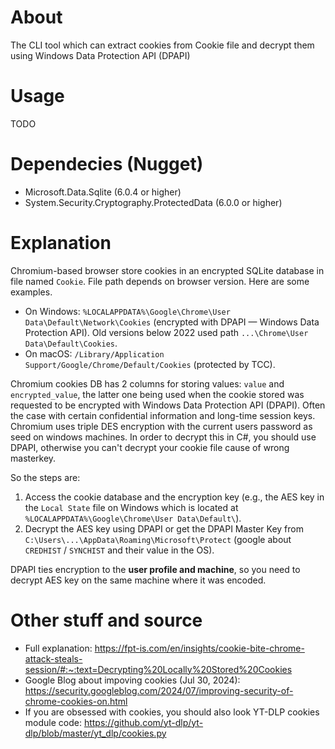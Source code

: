 # About

The CLI tool which can extract cookies from Cookie file and decrypt them using Windows Data Protection API (DPAPI)

# Usage

TODO

# Dependecies (Nugget)

- Microsoft.Data.Sqlite (6.0.4 or higher)
- System.Security.Cryptography.ProtectedData (6.0.0 or higher)

# Explanation

Chromium-based browser store cookies in an encrypted SQLite database in file named `Cookie`. File path depends on browser version. Here are some examples.

- On Windows: `%LOCALAPPDATA%\Google\Chrome\User Data\Default\Network\Cookies` (encrypted with DPAPI — Windows Data Protection API). Old versions below 2022 used path `...\Chrome\User Data\Default\Cookies`.
- On macOS: `/Library/Application Support/Google/Chrome/Default/Cookies` (protected by TCC).

Chromium cookies DB has 2 columns for storing values: `value` and `encrypted_value`, the latter one being used when the cookie stored was requested to be encrypted with Windows Data Protection API (DPAPI). Often the case with certain confidential information and long-time session keys. Chromium uses triple DES encryption with the current users password as seed on windows machines. In order to decrypt this in C#, you should use DPAPI, otherwise you can't decrypt your cookie file cause of wrong masterkey.

So the steps are:
1. Access the cookie database and the encryption key (e.g., the AES key in the `Local State` file on Windows which is located at `%LOCALAPPDATA%\Google\Chrome\User Data\Default\`).
2. Decrypt the AES key using DPAPI or get the DPAPI Master Key from `C:\Users\...\AppData\Roaming\Microsoft\Protect` (google about `CREDHIST` / `SYNCHIST` and their value in the OS).

DPAPI ties encryption to the **user profile and machine**, so you need to decrypt AES key on the same machine where it was encoded.

# Other stuff and source

- Full explanation: https://fpt-is.com/en/insights/cookie-bite-chrome-attack-steals-session/#:~:text=Decrypting%20Locally%20Stored%20Cookies
- Google Blog about impoving cookies (Jul 30, 2024): https://security.googleblog.com/2024/07/improving-security-of-chrome-cookies-on.html
- If you are obsessed with cookies, you should also look YT-DLP cookies module code: https://github.com/yt-dlp/yt-dlp/blob/master/yt_dlp/cookies.py
